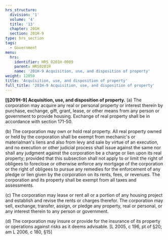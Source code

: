 ```yaml
---
hrs_structure:
  division: '1'
  volume: '4'
  title: '13'
  chapter: 201H
  section: 201H-9
type: hrs_section
tags:
  - Government
menu:
  hrs:
    identifier: HRS_0201H-0009
    parent: HRS0201H
    name: '201H-9 Acquisition, use, and disposition of property'
weight: 12050
title: 'Acquisition, use, and disposition of property'
full_title: '201H-9 Acquisition, use, and disposition of property'
---
```

**[§201H-9] Acquisition, use, and disposition of property.** (a) The corporation may acquire any real or personal property or interest therein by purchase, exchange, gift, grant, lease, or other means from any person or government to provide housing. Exchange of real property shall be in accordance with section 171-50.

(b) The corporation may own or hold real property. All real property owned or held by the corporation shall be exempt from mechanic's or materialman's liens and also from levy and sale by virtue of an execution, and no execution or other judicial process shall issue against the same nor shall any judgment against the corporation be a charge or lien upon its real property; provided that this subsection shall not apply to or limit the right of obligees to foreclose or otherwise enforce any mortgage of the corporation or the right of obligees to pursue any remedies for the enforcement of any pledge or lien given by the corporation on its rents, fees, or revenues. The corporation and its property shall be exempt from all taxes and assessments.

(c) The corporation may lease or rent all or a portion of any housing project and establish and revise the rents or charges therefor. The corporation may sell, exchange, transfer, assign, or pledge any property, real or personal, or any interest therein to any person or government.

(d) The corporation may insure or provide for the insurance of its property or operations against risks as it deems advisable. [L 2005, c 196, pt of §20; am L 2006, c 180, §15]